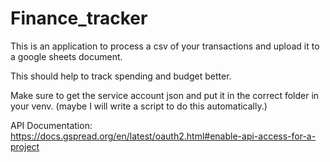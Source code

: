 # Finance_tracker

This is an application to process a csv of your transactions and upload it to a google sheets document.

This should help to track spending and budget better.

Make sure to get the service account json and put it in the correct folder in your venv. (maybe I will write a script to do this automatically.)

API Documentation: <https://docs.gspread.org/en/latest/oauth2.html#enable-api-access-for-a-project>
